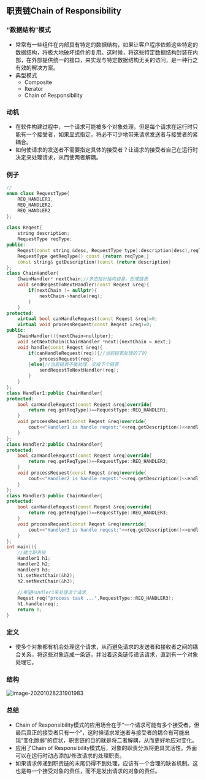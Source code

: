 ## 职责链Chain of Responsibility

### “数据结构”模式

- 常常有一些组件在内部具有特定的数据结构，如果让客户程序依赖这些特定的数据结构，将极大地破坏组件的复用。这时候，将这些特定数据结构封装在内部，在外部提供统一的接口，来实现与特定数据结构无关的访问，是一种行之有效的解决方案。
- 典型模式
  - Composite
  - Iterator
  - Chain of Responsibility

### 动机

- 在软件构建过程中，一个请求可能被多个对象处理，但是每个请求在运行时只能有一个接受者，如果显式指定，将必不可少地带来请求发送者与接受者的紧耦合。
- 如何使请求的发送者不需要指定具体的接受者？让请求的接受者自己在运行时决定来处理请求，从而使两者解耦。



### 例子

```cpp
//
enum class RequestType{
    REQ_HANDLER1,
    REQ_HANDLER2,
    REQ_HANDLER2
};
    
class Reqest{
    string description;
    RequestType reqType;
public:
    Reqest(const string &desc, RequestType type):description(desc),reqType(type){}
    RequestType getReqType() const {return reqType;}
    const string& getDescription()const {return description}
};
class ChainHandler{
    ChainHandler* nextChain;//多态指针指向自身，形成链表
    void sendReqestToNextHandler(const Reqest &req){
        if(nextChain != nullptr){
            nextChain->handle(req);
        }
    }
protected:
    virtual bool canHandleRequest(const Reqest &req)=0;
    virtual void processRequest(const Reqest &req)=0;
public:
    ChainHandler(){nextChain=nullpter};
    void setNextChain(ChainHandler *next){nextChain = next;}
    void handle(const Reqest &req){ 
        if(canHandleRequest(req)){//当前链表处理的了的
            processRequest(req);
        }else{//当前链表不能处理，交给下个链表
            sendReqestToNextHandler(req);
        }
    }
};
class Handler1:public ChainHandler{
protected:
    bool canHandleRequest(const Reqest &req)override{
        return req.getReqType()==RequestType::REQ_HANDLER1;
    }
    void processRequest(const Reqest &req)override{
        cout<<"Handler1 is handle reqest:"<<req.getDescription()<<endl;
    }
};
class Handler2:public ChainHandler{
protected:
    bool canHandleRequest(const Reqest &req)override{
        return req.getReqType()==RequestType::REQ_HANDLER2;
    }
    void processRequest(const Reqest &req)override{
        cout<<"Handler2 is handle reqest:"<<req.getDescription()<<endl;
    }
};
class Handler3:public ChainHandler{
protected:
    bool canHandleRequest(const Reqest &req)override{
        return req.getReqType()==RequestType::REQ_HANDLER3;
    }
    void processRequest(const Reqest &req)override{
        cout<<"Handler3 is handle reqest:"<<req.getDescription()<<endl;
    }
};
int main(){
    //建立职责链
    Handler1 h1;
    Handler2 h2;
    Handler3 h3;
    h1.setNextChain(&h2);
    h2.setNextChain(&h3);
    
    //希望Handler3来处理这个请求
    Reqest req("process task ...",RequestType::REQ_HANDLER3);
    h1.handle(req);
    return 0;
}
```



### 定义

- 使多个对象都有机会处理这个请求，从而避免请求的发送者和接收者之间的耦合关系，将这些对象连成一条链，并沿着这条链传递该请求，直到有一个对象处理它。


### 结构

![image-20201028231901983](https://i.loli.net/2020/10/28/q2PCLjBSts6ElnK.png)

### 总结

- Chain of Responsibility模式的应用场合在于“一个请求可能有多个接受者，但最后真正的接受者只有一个”，这时候请求发送者与接受者的耦合有可能出现“变化脆弱”的症状，职责链的目的就是将二者解耦，从而更好地应对变化。
- 应用了Chain of Responsibility模式后，对象的职责分派将更具灵活性。外面可以在运行时动态添加/修改请求的处理职责。
- 如果请求传递到职责链的末尾仍得不到处理，应该有一个合理的缺省机制。这也是每一个接受对象的责任，而不是发出请求的对象的责任。

